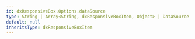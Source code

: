 ```yaml
---
id: dxResponsiveBox.Options.dataSource
type: String | Array<String, dxResponsiveBoxItem, Object> | DataSource | DataSource_Options
default: null
inheritsType: dxResponsiveBoxItem
---
```

